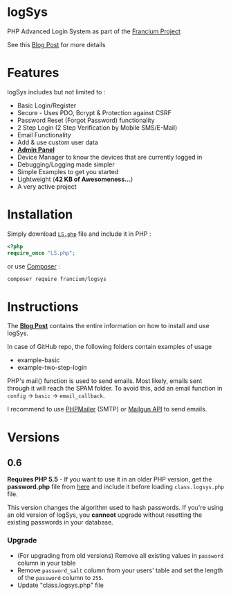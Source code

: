 logSys
======

PHP Advanced Login System as part of the [Francium Project](http://subinsb.com/the-francium-project)

See this [Blog Post](http://subinsb.com/php-logsys) for more details

Features
========

logSys includes but not limited to :

* Basic Login/Register
* Secure - Uses PDO, Bcrypt & Protection against CSRF
* Password Reset (Forgot Password) functionality
* 2 Step Login (2 Step Verification by Mobile SMS/E-Mail)
* Email Functionality
* Add & use custom user data
* **[Admin Panel](http://subinsb.com/logsys-admin)**
* Device Manager to know the devices that are currently logged in
* Debugging/Logging made simpler
* Simple Examples to get you started
* Lightweight (**42 KB of Awesomeness...**)
* A very active project

Installation
============

Simply download [`LS.php`](https://github.com/subins2000/logSys/blob/master/src/LS.php) file and include it in PHP :

```php
<?php
require_once "LS.php";
```

or use [Composer](http://getcomposer.org) :

```bash
composer require francium/logsys
```

Instructions
============

The **[Blog Post](http://subinsb.com/php-logsys)** contains the entire information on how to install and use logSys.

In case of GitHub repo, the following folders contain examples of usage
* example-basic
* example-two-step-login

PHP's mail() function is used to send emails. Most likely, emails sent through it will reach the SPAM folder. To avoid this, add an email function in `config` -> `basic` -> `email_callback`.

I recommend to use [PHPMailer](https://github.com/PHPMailer/PHPMailer/) (SMTP) or [Mailgun API](https://mailgun.com) to send emails.

Versions
========

## 0.6

**Requires PHP 5.5** - If you want to use it in an older PHP version, get the **password.php** file from [here](https://github.com/ircmaxell/password_compat/blob/master/lib/password.php) and include it before loading `class.logsys.php` file.

This version changes the algorithm used to hash passwords. If you're using an old version of logSys, you **cannoot** upgrade without resetting the existing passwords in your database.

### Upgrade

* (For upgrading from old versions) Remove all existing values in `password` column in your table
* Remove `password_salt` column from your users' table and set the length of the `password` column to `255`.
* Update "class.logsys.php" file
